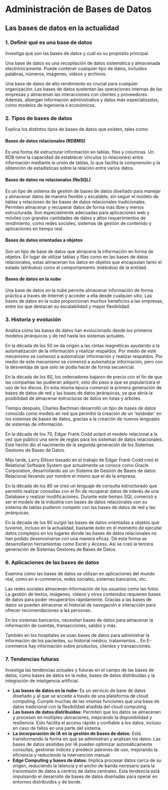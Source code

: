 # Administración de Bases de Datos

## Las bases de datos en la actualidad

### 1. Definir qué es una base de datos
Investiga qué son las bases de datos y cuál es su propósito principal.

Una base de datos es una recopilación de datos sistemática y almacenada electrónicamente. Puede contener cualquier tipo de datos, incluidos palabras, números, imágenes, vídeos y archivos.

Una base de datos de alto rendimiento es crucial para cualquier organización. Las bases de datos sustentan las operaciones internas de las empresas y almacenan las interacciones con clientes y proveedores. Además, albergan información administrativa y datos más especializados, como modelos de ingeniería o económicos.

### 2. Tipos de bases de datos
Explica los distintos tipos de bases de datos que existen, tales como:

#### Bases de datos relacionales (RDBMS)
Es una forma de estructurar información en tablas, filas y columnas. Un RDB tiene la capacidad de establecer vínculos (o relaciones) entre información mediante la unión de tablas, lo que facilita la comprensión y la obtención de estadísticas sobre la relación entre varios datos.

#### Bases de datos no relacionales (NoSQL)
Es un tipo de sistema de gestión de bases de datos diseñado para manejar y almacenar datos de manera flexible y escalable, sin seguir el modelo de tablas y relaciones de las bases de datos relacionales tradicionales. Permiten almacenar y recuperar datos de forma más libre y menos estructurada. Son especialmente adecuadas para aplicaciones web y móviles con grandes cantidades de datos y altos requerimientos de rendimiento, como redes sociales, sistemas de gestión de contenido y aplicaciones en tiempo real.

#### Bases de datos orientadas a objetos
Son un tipo de base de datos que almacena la información en forma de objetos. En lugar de utilizar tablas y filas como en las bases de datos relacionales, estas almacenan los datos en objetos que encapsulan tanto el estado (atributos) como el comportamiento (métodos) de la entidad.

#### Bases de datos en la nube
Una base de datos en la nube permite almacenar información de forma práctica a través de Internet y acceder a ella desde cualquier sitio. Las bases de datos en la nube proporcionan muchos beneficios a las empresas, entre los que destacan su escalabilidad y mayor flexibilidad.

### 3. Historia y evolución
Analiza cómo las bases de datos han evolucionado desde los primeros modelos jerárquicos y de red hasta los sistemas actuales.

En la década de los 50 se da origen a las cintas magnéticas ayudando a la automatización de la información y realizar respaldos. Por medio de este mecanismo se comenzó a automatizar información y realizar respaldos. Por medio de este mecanismo se comenzó a automatizar información, pero con la desventaja de que solo se podía hacer de forma secuencial.

En la década de los 60, los ordenadores bajaron de precio con el fin de que las compañías las pudieran adquirir, esto dio paso a que se popularizara el uso de los discos. En esta misma época comenzó la primera generación de bases de datos de red y las bases de datos jerárquicas, ya que abría la posibilidad de almacenar estructuras de datos en listas y árboles.

Tiempo después, Charles Bachman desarrolló un tipo de bases de datos conocido como modelo en red que permitió la creación de un 'estándar' en los sistemas de bases de datos, gracias a la creación de nuevos lenguajes de sistemas de información.

En la década de los 70, Edgar Frank Codd aclaró el modelo relacional a la vez que publicó una serie de reglas para los sistemas de datos relacionales. Este hecho dio el nacimiento de la segunda generación de los Sistemas Gestores de Bases de Datos.

Más tarde, Larry Ellison basado en el trabajo de Edgar Frank Codd creó el Relational Software System que actualmente se conoce como Oracle Corporation, desarrollando así un Sistema de Gestión de Bases de datos Relacional llevando por nombre el mismo que el de la empresa.

En la década de los 80 se creó un lenguaje de consulta estructurado que permitió realizar consultas con el fin de recuperar datos de interés de una Database y realizar modificaciones. Durante este tiempo SQL comenzó a ser el modelo de la industria con bases de datos relacionales con su sistema de tablas pudieron competir con las bases de datos de red y las jerárquicas.

En la década de los 90 surgió las bases de datos orientadas a objetos que tuvieron, incluso en la actualidad, bastante éxito en el momento de ejecutar datos complejos en los lugares donde las bases de datos relacionales no han podido desenvolverse con una manera eficaz. De esta forma se desarrollaron herramientas como Excel y Access. Así se creó la tercera generación de Sistemas Gestores de Bases de Datos.

### 6. Aplicaciones de las bases de datos
Examina cómo las bases de datos se utilizan en aplicaciones del mundo real, como en e-commerce, redes sociales, sistemas bancarios, etc.

Las redes sociales almacenan información de los usuarios como las fotos. La gestión de textos, imágenes, videos y otros contenidos requieren bases de datos para poder recuperarlos rápidamente. Gracias a las bases de datos se pueden almacenar el historial de navegación e interacción para ofrecer recomendaciones a las personas.

En los sistemas bancarios, necesitan bases de datos para almacenar la información de cuentas, transacciones, saldos y más.

También en los hospitales se usan bases de datos para administrar la información de los pacientes, su historial médico, tratamientos... En E-commerce hay información sobre productos, clientes y transacciones.

### 7. Tendencias futuras
Investiga las tendencias actuales y futuras en el campo de las bases de datos, como bases de datos en la nube, bases de datos distribuidas y la integración de inteligencia artificial.

- **Las bases de datos en la nube:** Es un servicio de base de datos diseñado y al que se accede a través de una plataforma de cloud computing. Cumple muchas de las mismas funciones que una base de datos tradicional con la flexibilidad añadida del cloud computing.
- **Las bases de datos distribuidas:** Permiten que los datos se almacenen y procesen en múltiples ubicaciones, mejorando la disponibilidad y resiliencia. Esto facilita el acceso rápido y confiable a los datos, incluso en caso de fallos en una parte del sistema.
- **La incorporación de IA en la gestión de bases de datos:** Está transformando la forma en que se administran y analizan los datos. Las bases de datos asistidas por IA pueden optimizar automáticamente consultas, gestionar índices y predecir patrones de uso, mejorando la eficiencia y reduciendo la intervención manual.
- **Edge Computing y bases de datos:** Implica procesar datos cerca de su origen, reduciendo la latencia y el ancho de banda necesario para la transmisión de datos a centros de datos centrales. Esta tendencia está impulsando el desarrollo de bases de datos diseñadas para operar en entornos distribuidos y de borde.


